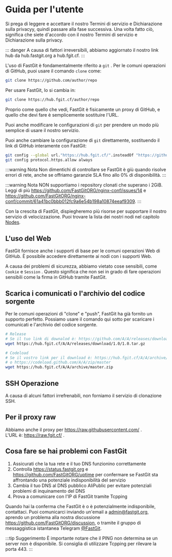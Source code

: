 # Guida per l'utente

Si prega di leggere e accettare il nostro Termini di servizio e Dichiarazione sulla privacyy, quindi passare alla fase successiva. Una volta fatto ciò, significa che siete d'accordo con il nostro Termini di servizio e Dichiarazione sulla privacy.

::: danger
A causa di fattori irreversibili, abbiamo aggiornato il nostro link hub da hub.fastgit.org a hub.fgit.cf.
:::

L'uso di FastGit è fondamentalmente riferito a `git` . Per le comuni operazioni di GitHub, puoi usare il comando `clone` come:

```bash
git clone https://github.com/author/repo
```

Per usare FastGit, lo si cambia in:

```bash
git clone https://hub.fgit.cf/author/repo
```

Proprio come quello che vedi, FastGit è fisicamente un proxy di GitHub, e quello che devi fare è semplicemente sostituire l'URL.

Puoi anche modificare le configurazioni di `git` per prendere un modo più semplice di usare il nostro servizio.

Puoi anche cambiare la configurazione di `git` direttamente, sostituendo il link di GitHub interamente con FastGit:

```bash
git config --global url."https://hub.fgit.cf/".insteadOf "https://github.com/"
git config protocol.https.allow always
```

:::warning Nota
Non dimentichi di controllare se FastGit è giù quando risolve errori di rete, anche se offriamo garanzie SLA fino allo 0% di disponibilità.
:::

:::warning Nota
NON supportiamo i repository clonati che superano i 2GiB. Leggi di più <https://github.com/FastGitORG/nginx-conf/issues/14> e <https://github.com/FastGitORG/nginx-conf/commit/61a41bc0bbb012fc9a6e54b198a10874eeaf9309>.
:::

Con la crescita di FastGit, dispiegheremo più risorse per supportare il nostro servizio di velocizzazione. Puoi trovare la lista dei nostri nodi nel capitolo [Nodes](../it-it/node.html).

## L'uso del Web

FastGit fornisce anche i supporti di base per le comuni operazioni Web di GitHub. È possibile accedere direttamente ai nodi con i supporti Web.

A causa dei problemi di sicurezza, abbiamo vietato cose sensibili, come `Cookie` e `Session` . Questo significa che non sei in grado di fare operazioni sensibili come la firma in GitHub tramite FastGit.

## Scarica i comunicati o l'archivio del codice sorgente

Per le comuni operazioni di "clone" e "push", FastGit ha già fornito un supporto perfetto. Possiamo usare il comando qui sotto per scaricare i comunicati e l'archivio del codice sorgente.

```bash
# Release
# Se il tuo link di downalod è: https://github.com/A/A/releases/download/1.0/1.0.tar.gz , allora lo usi:
wget https://hub.fgit.cf/A/A/releases/download/1.0/1.0.tar.gz

# Codeload
# Se il vostro link per il download è: https://hub.fgit.cf/A/A/archive/master.zip
# o https://codeload.github.com/A/A/zip/master
wget https://hub.fgit.cf/A/A/archive/master.zip
```

## SSH Operazione

A causa di alcuni fattori irrefrenabili, non forniamo il servizio di clonazione SSH.

## Per il proxy raw

Abbiamo anche il proxy per <https://raw.githubusercontent.com/> .  
L'URL è: <https://raw.fgit.cf/> .

## Cosa fare se hai problemi con FastGit

1. Assicurati che la tua rete e il tuo DNS funzionino correttamente
2. Controlla <https://status.fastgit.org> e <https://github.com/FastGitORG/uptime> per confermare se FastGit sta affrontando una potenziale indisponibilità del servizio
3. Cambia il tuo DNS al DNS pubblico AliPublic per evitare potenziali problemi di inquinamento del DNS
4. Prova a comunicare con l'IP di FastGit tramite Tcpping

Quando hai la conferma che FastGit è o è potenzialmente indisponibile, contattaci.
Puoi comunicarci inviando un'email a [admin@fastgit.org](mailto:admin@fastgit.org), aprendo un problema alla nostra discussione <https://github.com/FastGitORG/discussion>, o tramite il gruppo di messaggistica istantanea Telegram [@FastGit](https://t.me/fastgit).

:::tip Suggerimento
È importante notare che il PING non determina se un server non è disponibile. Si consiglia di utilizzare Tcpping per rilevare la porta 443.
:::
